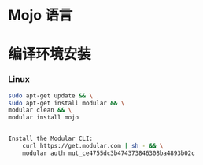 # Mojo 语言

# 编译环境安装
### Linux
```bash
sudo apt-get update && \
sudo apt-get install modular && \
modular clean && \
modular install mojo


Install the Modular CLI:
    curl https://get.modular.com | sh - && \
    modular auth mut_ce4755dc3b474373846308ba4893b02c
```